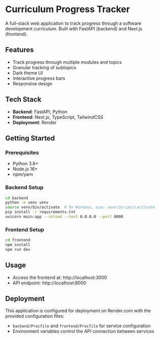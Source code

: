 # Curriculum Progress Tracker

A full-stack web application to track progress through a software development curriculum. Built with FastAPI (backend) and Next.js (frontend).

## Features

- Track progress through multiple modules and topics
- Granular tracking of subtopics
- Dark theme UI
- Interactive progress bars
- Responsive design

## Tech Stack

- **Backend**: FastAPI, Python
- **Frontend**: Next.js, TypeScript, TailwindCSS
- **Deployment**: Render

## Getting Started

### Prerequisites

- Python 3.8+
- Node.js 16+
- npm/yarn

### Backend Setup

```bash
cd backend
python -m venv venv
source venv/bin/activate  # On Windows, use: venv\Scripts\activate
pip install -r requirements.txt
uvicorn main:app --reload --host 0.0.0.0 --port 8000
```

### Frontend Setup

```bash
cd frontend
npm install
npm run dev
```

## Usage

- Access the frontend at: http://localhost:3000
- API endpoint: http://localhost:8000

## Deployment

This application is configured for deployment on Render.com with the provided configuration files:
- `backend/Procfile` and `frontend/Procfile` for service configuration
- Environment variables control the API connection between services 